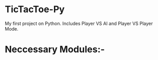 # TicTacToe-Py
My first project on Python. Includes Player VS AI and Player VS Player Mode.

# Neccessary Modules:-


